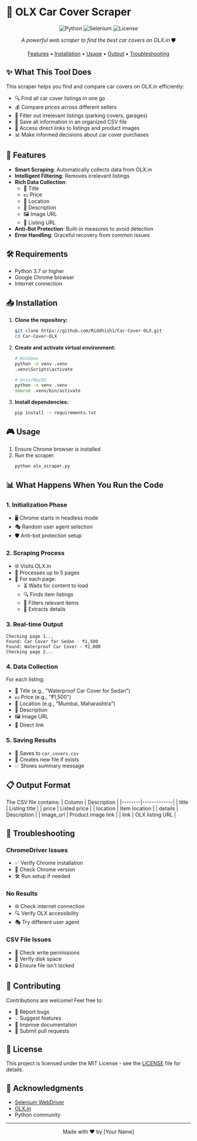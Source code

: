 # 🚗 OLX Car Cover Scraper

<div align="center">

![Python](https://img.shields.io/badge/Python-3.7+-blue.svg)
![Selenium](https://img.shields.io/badge/Selenium-4.15.2-green.svg)
![License](https://img.shields.io/badge/License-MIT-yellow.svg)

*A powerful web scraper to find the best car covers on OLX.in* 🛡️

[Features](#features) • [Installation](#installation) • [Usage](#usage) • [Output](#output) • [Troubleshooting](#troubleshooting)

</div>

## ✨ What This Tool Does

This scraper helps you find and compare car covers on OLX.in efficiently:

- 🔍 Find all car cover listings in one go
- 💰 Compare prices across different sellers
- 🎯 Filter out irrelevant listings (parking covers, garages)
- 💾 Save all information in an organized CSV file
- 🔗 Access direct links to listings and product images
- 📊 Make informed decisions about car cover purchases

## 🚀 Features

- **Smart Scraping**: Automatically collects data from OLX.in
- **Intelligent Filtering**: Removes irrelevant listings
- **Rich Data Collection**:
  - 📝 Title
  - 💵 Price
  - 📍 Location
  - 📄 Description
  - 🖼️ Image URL
  - 🔗 Listing URL
- **Anti-Bot Protection**: Built-in measures to avoid detection
- **Error Handling**: Graceful recovery from common issues

## 🛠️ Requirements

- Python 3.7 or higher
- Google Chrome browser
- Internet connection

## 📥 Installation

1. **Clone the repository:**
   ```bash
   git clone https://github.com/Riddhish1/Car-Cover-OLX.git
   cd Car-Cover-OLX
   ```

2. **Create and activate virtual environment:**
   ```bash
   # Windows
   python -m venv .venv
   .venv\Scripts\activate

   # Unix/MacOS
   python -m venv .venv
   source .venv/bin/activate
   ```

3. **Install dependencies:**
   ```bash
   pip install -r requirements.txt
   ```

## 🎮 Usage

1. Ensure Chrome browser is installed
2. Run the scraper:
   ```bash
   python olx_scraper.py
   ```

## 📊 What Happens When You Run the Code

### 1. Initialization Phase
- 🖥️ Chrome starts in headless mode
- 🎭 Random user agent selection
- 🛡️ Anti-bot protection setup

### 2. Scraping Process
- 🌐 Visits OLX.in
- 📑 Processes up to 5 pages
- 🔄 For each page:
  - ⏳ Waits for content to load
  - 🔍 Finds item listings
  - 🎯 Filters relevant items
  - 📝 Extracts details

### 3. Real-time Output
```
Checking page 1...
Found: Car Cover for Sedan - ₹1,500
Found: Waterproof Car Cover - ₹2,000
Checking page 2...
```

### 4. Data Collection
For each listing:
- 📝 Title (e.g., "Waterproof Car Cover for Sedan")
- 💵 Price (e.g., "₹1,500")
- 📍 Location (e.g., "Mumbai, Maharashtra")
- 📄 Description
- 🖼️ Image URL
- 🔗 Direct link

### 5. Saving Results
- 💾 Saves to `car_covers.csv`
- 🔄 Creates new file if exists
- ✅ Shows summary message

## 📋 Output Format

The CSV file contains:
| Column | Description |
|--------|-------------|
| title | Listing title |
| price | Listed price |
| location | Item location |
| details | Description |
| image_url | Product image link |
| link | OLX listing URL |

## 🔧 Troubleshooting

### ChromeDriver Issues
- ✅ Verify Chrome installation
- 🔄 Check Chrome version
- 🛠️ Run setup if needed

### No Results
- 🌐 Check internet connection
- 🔍 Verify OLX accessibility
- 🎭 Try different user agent

### CSV File Issues
- 📝 Check write permissions
- 💾 Verify disk space
- 🔒 Ensure file isn't locked

## 🤝 Contributing

Contributions are welcome! Feel free to:
- 🐛 Report bugs
- 💡 Suggest features
- 📝 Improve documentation
- 🔧 Submit pull requests

## 📄 License

This project is licensed under the MIT License - see the [LICENSE](LICENSE) file for details.

## 🙏 Acknowledgments

- [Selenium WebDriver](https://www.selenium.dev/)
- [OLX.in](https://www.olx.in)
- Python community

---

<div align="center">
Made with ❤️ by [Your Name]
</div> 